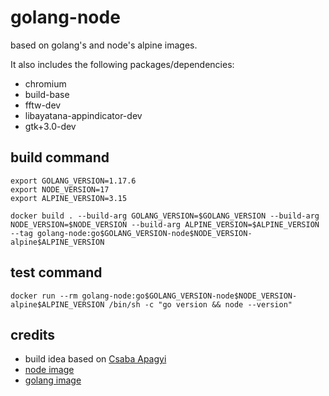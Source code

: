 # golang-node
based on golang's and node's alpine images. 

It also includes the following packages/dependencies:
- chromium
- build-base
- fftw-dev 
- libayatana-appindicator-dev 
- gtk+3.0-dev 

## build command
```shell
export GOLANG_VERSION=1.17.6
export NODE_VERSION=17
export ALPINE_VERSION=3.15

docker build . --build-arg GOLANG_VERSION=$GOLANG_VERSION --build-arg NODE_VERSION=$NODE_VERSION --build-arg ALPINE_VERSION=$ALPINE_VERSION --tag golang-node:go$GOLANG_VERSION-node$NODE_VERSION-alpine$ALPINE_VERSION
```

## test command
```shell
docker run --rm golang-node:go$GOLANG_VERSION-node$NODE_VERSION-alpine$ALPINE_VERSION /bin/sh -c "go version && node --version"
```

## credits
- build idea based on  [Csaba Apagyi](https://github.com/thisismydesign/ruby-node-alpine)
- [node image](https://hub.docker.com/_/node)
- [golang image](https://hub.docker.com/_/golang)